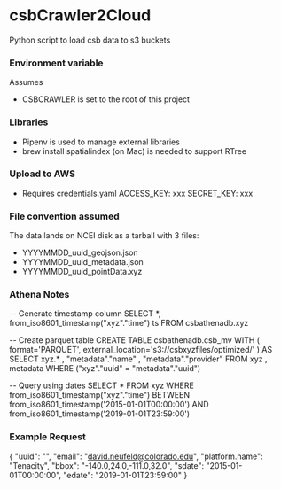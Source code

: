 # csbCrawler2Cloud
Python script to load csb data to s3 buckets

### Environment variable
Assumes
 - CSBCRAWLER is set to the root of this project

### Libraries
 - Pipenv is used to manage external libraries
 - brew install spatialindex (on Mac) is needed to support RTree

### Upload to AWS
 - Requires credentials.yaml
   ACCESS_KEY: xxx
   SECRET_KEY: xxx
   
### File convention assumed  
The data lands on NCEI disk as a tarball with 3 files:
 - YYYYMMDD_uuid_geojson.json
 - YYYYMMDD_uuid_metadata.json
 - YYYYMMDD_uuid_pointData.xyz
 
 ### Athena Notes
-- Generate timestamp column
 SELECT *, from_iso8601_timestamp("xyz"."time") ts FROM csbathenadb.xyz 

-- Create parquet table 
CREATE TABLE csbathenadb.csb_mv
WITH (
  format='PARQUET',
  external_location='s3://csbxyzfiles/optimized/'
) AS SELECT
  xyz.*
, "metadata"."name"
, "metadata"."provider"
FROM
  xyz
, metadata
WHERE ("xyz"."uuid" = "metadata"."uuid")

-- Query using dates
SELECT
  *
FROM
  xyz
WHERE
  from_iso8601_timestamp("xyz"."time")
BETWEEN 
  from_iso8601_timestamp('2015-01-01T00:00:00') 
AND 
  from_iso8601_timestamp('2019-01-01T23:59:00')   
  
### Example Request 
{
  "uuid": "",
  "email": "david.neufeld@colorado.edu",
  "platform.name": "Tenacity",
  "bbox": "-140.0,24.0,-111.0,32.0",
  "sdate": "2015-01-01T00:00:00",
  "edate": "2019-01-01T23:59:00"
}
